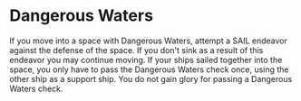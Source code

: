 # Dangerous Waters
If you move into a space with Dangerous Waters, attempt a SAIL endeavor against the defense of the space. If you don't sink as a result of this endeavor you may continue moving. If your ships sailed together into the space, you only have to pass the Dangerous Waters check once, using the other ship as a support ship. You do not gain glory for passing a Dangerous Waters check.
